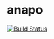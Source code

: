 # anapo

[![Build Status](https://travis-ci.org/bitonic/anapo.svg?branch=master)](https://travis-ci.org/bitonic/anapo)
